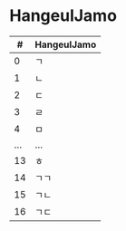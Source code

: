 # HangeulJamo

| #  | HangeulJamo |
|----|-------------|
| 0  | ㄱ          |
| 1  | ㄴ          |
| 2  | ㄷ          |
| 3  | ㄹ          |
| 4  | ㅁ          |
| …  | …           |
| 13 | ㅎ          |
| 14 | ㄱㄱ        |
| 15 | ㄱㄴ        |
| 16 | ㄱㄷ        |
